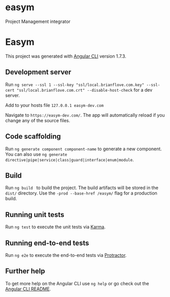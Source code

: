 # easym
Project Management integrator

# Easym

This project was generated with [Angular CLI](https://github.com/angular/angular-cli) version 1.7.3.

## Development server

Run `ng serve --ssl 1 --ssl-key "ssl/local.brianflove.com.key" --ssl-cert "ssl/local.brianflove.com.crt" --disable-host-check` for a dev server. 

Add to your hosts file `127.0.0.1 easym-dev.com`

Navigate to `https://easym-dev.com/`. The app will automatically reload if you change any of the source files.

## Code scaffolding

Run `ng generate component component-name` to generate a new component. You can also use `ng generate directive|pipe|service|class|guard|interface|enum|module`.

## Build

Run `ng build ` to build the project. The build artifacts will be stored in the `dist/` directory. Use the `-prod --base-href /easym/` flag for a production build.

## Running unit tests

Run `ng test` to execute the unit tests via [Karma](https://karma-runner.github.io).

## Running end-to-end tests

Run `ng e2e` to execute the end-to-end tests via [Protractor](http://www.protractortest.org/).

## Further help

To get more help on the Angular CLI use `ng help` or go check out the [Angular CLI README](https://github.com/angular/angular-cli/blob/master/README.md).
